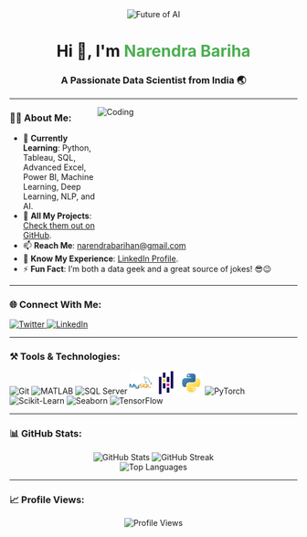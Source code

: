 <div align="center">
  <img src="https://github.com/narendrabariha/narendrabariha/blob/main/Future_of_Artificial_Intelligence.gif" width="800" height="230" alt="Future of AI" />
  <h1>Hi 👋, I'm <span style="color:#4CAF50;">Narendra Bariha</span></h1>
  <h3>A Passionate Data Scientist from India 🌏</h3>
</div>

---

<img align="right" src="https://blog.imarticus.org/wp-content/uploads/2020/10/fdsa.gif" width="350" height="200" alt="Coding" />

### 🧑‍💻 About Me:
- 🌱 **Currently Learning**: Python, Tableau, SQL, Advanced Excel, Power BI, Machine Learning, Deep Learning, NLP, and AI.  
- 📂 **All My Projects**: [Check them out on GitHub](https://github.com/narendrabariha).  
- 📫 **Reach Me**: [narendrabarihan@gmail.com](mailto:narendrabarihan@gmail.com)  
- 📄 **Know My Experience**: [LinkedIn Profile](https://www.linkedin.com/in/narendra-bariha/).  
- ⚡ **Fun Fact**: I’m both a data geek and a great source of jokes! 😎😉  

---

### 🌐 Connect With Me:
<p>
  <a href="https://twitter.com/narendra bariha" target="_blank">
    <img src="https://img.shields.io/twitter/follow/narendra bariha?logo=twitter&style=for-the-badge" alt="Twitter" />
  </a>
  <a href="https://www.linkedin.com/in/narendra-bariha/" target="_blank">
    <img src="https://img.shields.io/badge/LinkedIn-Narendra%20Bariha-blue?style=for-the-badge&logo=linkedin" alt="LinkedIn" />
  </a>
</p>

---

### ⚒️ Tools & Technologies:
<p>
  <img src="https://www.vectorlogo.zone/logos/git-scm/git-scm-icon.svg" alt="Git" width="40" height="40" />
  <img src="https://upload.wikimedia.org/wikipedia/commons/2/21/Matlab_Logo.png" alt="MATLAB" width="40" height="40" />
  <img src="https://www.svgrepo.com/show/303229/microsoft-sql-server-logo.svg" alt="SQL Server" width="40" height="40" />
  <img src="https://raw.githubusercontent.com/devicons/devicon/master/icons/mysql/mysql-original-wordmark.svg" alt="MySQL" width="40" height="40" />
  <img src="https://raw.githubusercontent.com/devicons/devicon/2ae2a900d2f041da66e950e4d48052658d850630/icons/pandas/pandas-original.svg" alt="Pandas" width="40" height="40" />
  <img src="https://raw.githubusercontent.com/devicons/devicon/master/icons/python/python-original.svg" alt="Python" width="40" height="40" />
  <img src="https://www.vectorlogo.zone/logos/pytorch/pytorch-icon.svg" alt="PyTorch" width="40" height="40" />
  <img src="https://upload.wikimedia.org/wikipedia/commons/0/05/Scikit_learn_logo_small.svg" alt="Scikit-Learn" width="40" height="40" />
  <img src="https://seaborn.pydata.org/_images/logo-mark-lightbg.svg" alt="Seaborn" width="40" height="40" />
  <img src="https://www.vectorlogo.zone/logos/tensorflow/tensorflow-icon.svg" alt="TensorFlow" width="40" height="40" />
</p>

---

### 📊 GitHub Stats:
<div align="center">
  <img src="https://github-readme-stats.vercel.app/api?username=narendrabariha&show_icons=true&locale=en&theme=radical" alt="GitHub Stats" width="400" />
  <img src="https://github-readme-streak-stats.herokuapp.com/?user=narendrabariha&theme=radical" alt="GitHub Streak" width="400" />
</div>

<div align="center">
  <img src="https://github-readme-stats.vercel.app/api/top-langs?username=narendrabariha&show_icons=true&locale=en&layout=compact&theme=radical" alt="Top Languages" width="400" />
</div>

---

### 📈 Profile Views:
<div align="center">
  <img src="https://profile-counter.glitch.me/{narendrabariha}/count.svg" alt="Profile Views" />
</div>
